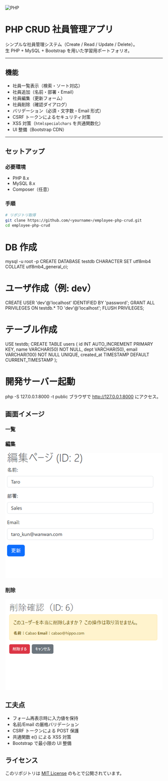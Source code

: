 ![PHP](https://img.shields.io/badge/PHP-8.x-777bb4)

# PHP CRUD 社員管理アプリ

シンプルな社員管理システム（Create / Read / Update / Delete）。  
生 PHP + MySQL + Bootstrap を用いた学習用ポートフォリオ。

---

## 機能

- 社員一覧表示（検索・ソート対応）
- 社員追加（名前・部署・Email）
- 社員編集（更新フォーム）
- 社員削除（確認ダイアログ）
- バリデーション（必須・文字数・Email 形式）
- CSRF トークンによるセキュリティ対策
- XSS 対策（`htmlspecialchars` を共通関数化）
- UI 整備（Bootstrap CDN）

---

## セットアップ

### 必要環境

- PHP 8.x
- MySQL 8.x
- Composer（任意）

### 手順

```bash
# リポジトリ取得
git clone https://github.com/<yourname>/employee-php-crud.git
cd employee-php-crud

```

# DB 作成

mysql -u root -p
CREATE DATABASE testdb CHARACTER SET utf8mb4 COLLATE utf8mb4_general_ci;

# ユーザ作成（例: dev）

CREATE USER 'dev'@'localhost' IDENTIFIED BY 'password';
GRANT ALL PRIVILEGES ON testdb.\* TO 'dev'@'localhost';
FLUSH PRIVILEGES;

# テーブル作成

USE testdb;
CREATE TABLE users (
id INT AUTO_INCREMENT PRIMARY KEY,
name VARCHAR(50) NOT NULL,
dept VARCHAR(50),
email VARCHAR(100) NOT NULL UNIQUE,
created_at TIMESTAMP DEFAULT CURRENT_TIMESTAMP
);

# 開発サーバー起動

php -S 127.0.0.1:8000 -t public
ブラウザで http://127.0.0.1:8000 にアクセス。

## 画面イメージ

### 一覧



### 編集

<img src="docs/edit.png" width="600">

### 削除

<img src="docs/delete.png" width="600">

## 工夫点

- フォーム再表示時に入力値を保持
- 名前/Email の厳格バリデーション
- CSRF トークンによる POST 保護
- 共通関数 e() による XSS 対策
- Bootstrap で最小限の UI 整備

## ライセンス

このリポジトリは [MIT License](LICENSE) のもとで公開されています。
